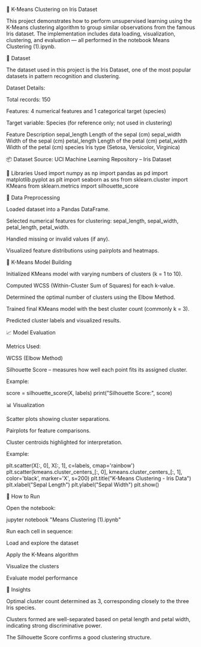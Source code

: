 🌸 K-Means Clustering on Iris Dataset

This project demonstrates how to perform unsupervised learning using the K-Means clustering algorithm to group similar observations from the famous Iris dataset.
The implementation includes data loading, visualization, clustering, and evaluation — all performed in the notebook Means Clustering (1).ipynb.

📁 Dataset

The dataset used in this project is the Iris Dataset, one of the most popular datasets in pattern recognition and clustering.

Dataset Details:

Total records: 150

Features: 4 numerical features and 1 categorical target (species)

Target variable: Species (for reference only; not used in clustering)

Feature	Description
sepal_length	Length of the sepal (cm)
sepal_width	Width of the sepal (cm)
petal_length	Length of the petal (cm)
petal_width	Width of the petal (cm)
species	Iris type (Setosa, Versicolor, Virginica)

📦 Dataset Source:
UCI Machine Learning Repository – Iris Dataset

🧰 Libraries Used
import numpy as np
import pandas as pd
import matplotlib.pyplot as plt
import seaborn as sns
from sklearn.cluster import KMeans
from sklearn.metrics import silhouette_score

🧹 Data Preprocessing

Loaded dataset into a Pandas DataFrame.

Selected numerical features for clustering: sepal_length, sepal_width, petal_length, petal_width.

Handled missing or invalid values (if any).

Visualized feature distributions using pairplots and heatmaps.

🧮 K-Means Model Building

Initialized KMeans model with varying numbers of clusters (k = 1 to 10).

Computed WCSS (Within-Cluster Sum of Squares) for each k-value.

Determined the optimal number of clusters using the Elbow Method.

Trained final KMeans model with the best cluster count (commonly k = 3).

Predicted cluster labels and visualized results.

📈 Model Evaluation

Metrics Used:

WCSS (Elbow Method)

Silhouette Score – measures how well each point fits its assigned cluster.

Example:

score = silhouette_score(X, labels)
print("Silhouette Score:", score)

📊 Visualization

Scatter plots showing cluster separations.

Pairplots for feature comparisons.

Cluster centroids highlighted for interpretation.

Example:

plt.scatter(X[:, 0], X[:, 1], c=labels, cmap='rainbow')
plt.scatter(kmeans.cluster_centers_[:, 0], kmeans.cluster_centers_[:, 1], color='black', marker='X', s=200)
plt.title("K-Means Clustering - Iris Data")
plt.xlabel("Sepal Length")
plt.ylabel("Sepal Width")
plt.show()

🚀 How to Run

Open the notebook:

jupyter notebook "Means Clustering (1).ipynb"


Run each cell in sequence:

Load and explore the dataset

Apply the K-Means algorithm

Visualize the clusters

Evaluate model performance

🧩 Insights

Optimal cluster count determined as 3, corresponding closely to the three Iris species.

Clusters formed are well-separated based on petal length and petal width, indicating strong discriminative power.

The Silhouette Score confirms a good clustering structure.